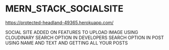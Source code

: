 # MERN_STACK_SOCIALSITE
https://protected-headland-49365.herokuapp.com/

 SOCIAL SITE 
ADDED ON FEATURES TO UPLOAD IMAGE USING CLOUDINARY
SEARCH OPTION IN DEVELOPERS
SEARCH OPTION IN POST USING NAME AND TEXT AND GETTING ALL YOUR POSTS
